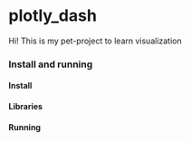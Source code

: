 # plotly_dash
Hi! This is my pet-project to learn visualization

### Install and running

#### Install


#### Libraries

#### Running
